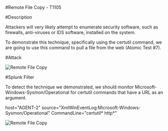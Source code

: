 
#Remote File Copy - T1105

#Description

Attackers will very likely attempt to enumerate security software, such as firewalls, anti-viruses or IDS software, installed on the system.

To demonstrate this technique, specifically using the certutil command, we are going to use this command to pull a file from the web (Atomic Test #7).

#Attack

![Remote File Copy](https://user-images.githubusercontent.com/36422282/55614179-7437d500-575a-11e9-92e6-325f7c800ae7.PNG)

#Splunk Filter

To detect the technique we demonstrated, we should monitor Microsoft-Windows-Sysmon/Operational for certutil commands that have a URL as an argument.

host="AGENT-2" source="XmlWinEventLog:Microsoft-Windows-Sysmon/Operational" CommandLine="certutil* http*"

![Remote File Copy](https://user-images.githubusercontent.com/36422282/55614168-70a44e00-575a-11e9-9c9e-d3c81743b74f.png)
